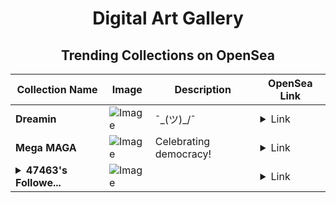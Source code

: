 <div align="center">

# Digital Art Gallery

## Trending Collections on OpenSea

| Collection Name                       | Image                                                                                     | Description                       | OpenSea Link                                                                                          |
|---------------------------------------|-------------------------------------------------------------------------------------------|-----------------------------------|--------------------------------------------------------------------------------------------------------|
| **Dreamin** | ![Image](https://i.seadn.io/s/raw/files/ed1e1caf674175fe02e034616d34cec6.png?w=500&auto=format?w=200&auto=format) | ¯\_(ツ)_/¯  | <details><summary>Link</summary>[Dreamin](https://opensea.io/collection/dreamin-3)</details> |
| **Mega MAGA** | ![Image](https://i.seadn.io/s/raw/files/f2498e3f426bb126205e3e96c9c18c08.png?w=500&auto=format?w=200&auto=format) | Celebrating democracy!  | <details><summary>Link</summary>[Mega MAGA](https://opensea.io/collection/mega-maga)</details> |
| **<details><summary>47463's Followe...</summary>47463's Follower</details>** | ![Image](https://i.seadn.io/s/raw/files/19f9f090920392cc3650cbdf4361755b.png?w=500&auto=format?w=200&auto=format) |  | <details><summary>Link</summary>[47463's Follower](https://opensea.io/collection/47463-s-follower)</details> |

</div>